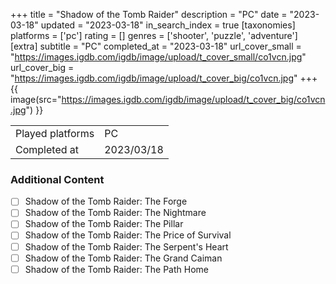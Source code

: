 +++
title = "Shadow of the Tomb Raider"
description = "PC"
date = "2023-03-18"
updated = "2023-03-18"
in_search_index = true
[taxonomies]
platforms = ['pc']
rating = []
genres = ['shooter', 'puzzle', 'adventure']
[extra]
subtitle = "PC"
completed_at = "2023-03-18"
url_cover_small = "https://images.igdb.com/igdb/image/upload/t_cover_small/co1vcn.jpg"
url_cover_big = "https://images.igdb.com/igdb/image/upload/t_cover_big/co1vcn.jpg"
+++
{{ image(src="https://images.igdb.com/igdb/image/upload/t_cover_big/co1vcn.jpg") }}

|              |            |
| ------------ | ---------- |
| Played platforms    | PC |
| Completed at | 2023/03/18 |


### Additional Content


- [ ] Shadow of the Tomb Raider: The Forge
- [ ] Shadow of the Tomb Raider: The Nightmare
- [ ] Shadow of the Tomb Raider: The Pillar
- [ ] Shadow of the Tomb Raider: The Price of Survival
- [ ] Shadow of the Tomb Raider: The Serpent's Heart
- [ ] Shadow of the Tomb Raider: The Grand Caiman
- [ ] Shadow of the Tomb Raider: The Path Home